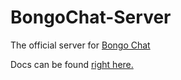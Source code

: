 # BongoChat-Server
The official server for [Bongo Chat](https://github.com/Terminalfreaks/BongoChat)

Docs can be found [right here.](docs/Intro.md)